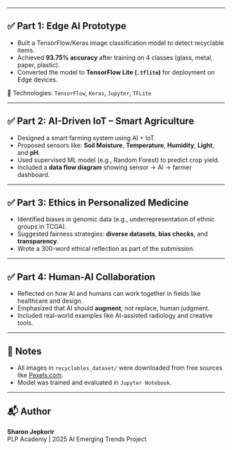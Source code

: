 
---

## ✅ Part 1: Edge AI Prototype

- Built a TensorFlow/Keras image classification model to detect recyclable items.
- Achieved **93.75% accuracy** after training on 4 classes (glass, metal, paper, plastic).
- Converted the model to **TensorFlow Lite (`.tflite`)** for deployment on Edge devices.

🔹 Technologies: `TensorFlow`, `Keras`, `Jupyter`, `TFLite`

---

## ✅ Part 2: AI-Driven IoT – Smart Agriculture

- Designed a smart farming system using AI + IoT.
- Proposed sensors like: **Soil Moisture**, **Temperature**, **Humidity**, **Light**, and **pH**.
- Used supervised ML model (e.g., Random Forest) to predict crop yield.
- Included a **data flow diagram** showing sensor → AI → farmer dashboard.

---

## ✅ Part 3: Ethics in Personalized Medicine

- Identified biases in genomic data (e.g., underrepresentation of ethnic groups in TCGA).
- Suggested fairness strategies: **diverse datasets**, **bias checks**, and **transparency**.
- Wrote a 300-word ethical reflection as part of the submission.

---

## ✅ Part 4: Human-AI Collaboration

- Reflected on how AI and humans can work together in fields like healthcare and design.
- Emphasized that AI should **augment**, not replace, human judgment.
- Included real-world examples like AI-assisted radiology and creative tools.

---

## 📌 Notes

- All images in `recyclables_dataset/` were downloaded from free sources like [Pexels.com](https://www.pexels.com/).
- Model was trained and evaluated in `Jupyter Notebook`.

---

## 📬 Author

**Sharon Jepkorir**  
PLP Academy | 2025 AI Emerging Trends Project  
